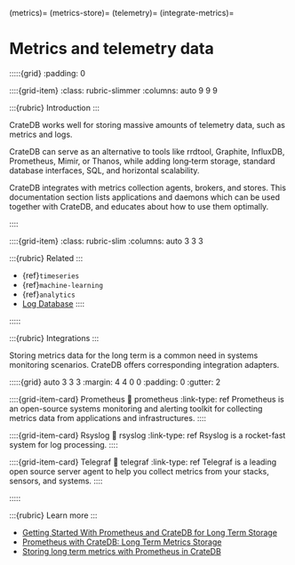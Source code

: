 (metrics)=
(metrics-store)=
(telemetry)=
(integrate-metrics)=
# Metrics and telemetry data

:::::{grid}
:padding: 0

::::{grid-item}
:class: rubric-slimmer
:columns: auto 9 9 9

:::{rubric} Introduction
:::

CrateDB works well for storing massive amounts of telemetry data, such as metrics and logs.

CrateDB can serve as an alternative to tools like rrdtool, Graphite, InfluxDB,
Prometheus, Mimir, or Thanos, while adding long‑term storage, standard database
interfaces, SQL, and horizontal scalability.

CrateDB integrates with metrics collection agents, brokers, and stores.
This documentation section lists applications and daemons which can
be used together with CrateDB, and educates about how to use them optimally.

::::

::::{grid-item}
:class: rubric-slim
:columns: auto 3 3 3

:::{rubric} Related
:::
- {ref}`timeseries`
- {ref}`machine-learning`
- {ref}`analytics`
- [Log Database]
::::

:::::


:::{rubric} Integrations
:::

Storing metrics data for the long term is a common need in systems monitoring
scenarios. CrateDB offers corresponding integration adapters.

:::::{grid} auto 3 3 3
:margin: 4 4 0 0
:padding: 0
:gutter: 2

::::{grid-item-card} Prometheus
:link: prometheus
:link-type: ref
Prometheus is an open-source systems monitoring and alerting toolkit
for collecting metrics data from applications and infrastructures.
::::

::::{grid-item-card} Rsyslog
:link: rsyslog
:link-type: ref
Rsyslog is a rocket-fast system for log processing.
::::

::::{grid-item-card} Telegraf
:link: telegraf
:link-type: ref
Telegraf is a leading open source server agent to help you collect metrics
from your stacks, sensors, and systems.
::::

:::::


:::{rubric} Learn more
:::

- [Getting Started With Prometheus and CrateDB for Long Term Storage]
- [Prometheus with CrateDB: Long Term Metrics Storage]
- [Storing long term metrics with Prometheus in CrateDB]


[Getting Started With Prometheus and CrateDB for Long Term Storage]: https://cratedb.com/blog/getting-started-prometheus-cratedb-long-term-storage
[Log Database]: https://cratedb.com/solutions/log-database
[Prometheus with CrateDB: Long Term Metrics Storage]: https://youtu.be/EfIlRXVyfZM?feature=shared
[Storing long term metrics with Prometheus in CrateDB]: https://community.cratedb.com/t/storing-long-term-metrics-with-prometheus-in-cratedb/1012
